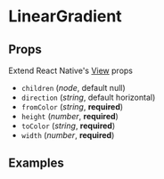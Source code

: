 # LinearGradient

## Props
Extend React Native's [View](https://facebook.github.io/react-native/docs/view#props) props
- `children` (_node_, default null)
- `direction` (_string_, default horizontal)
- `fromColor` (_string_, **required**)
- `height` (_number_, **required**)
- `toColor` (_string_, **required**)
- `width` (_number_, **required**)

## Examples

```jsx

```

